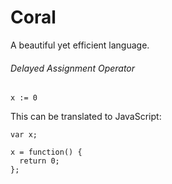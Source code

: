 # Coral

A beautiful yet efficient language.

###### Delayed Assignment Operator

```
x := 0
```

This can be translated to JavaScript:

```
var x;

x = function() {
  return 0;
};
```
